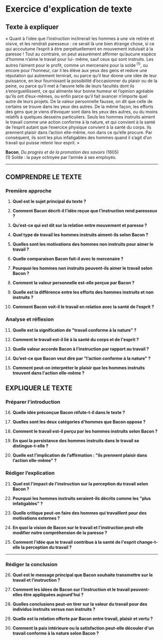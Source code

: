 # Exercice d'explication de texte

## Texte à expliquer

« Quant à l’idée que l’instruction inclinerait les hommes à une vie retirée et oisive, et les rendrait paresseux : ce serait là une bien étrange chose, si ce qui accoutume l’esprit à être perpétuellement en mouvement induisait à la paresse ! Tout au contraire, on peut assurément affirmer qu’aucune espèce d’homme n’aime le travail pour lui- même, sauf ceux qui sont instruits. Les autres l’aiment pour le profit, comme un mercenaire pour la solde&#x202F;<sup>(1)</sup>, ou encore pour l’honneur, car il les élève aux yeux des gens et redore une réputation qui autrement ternirait, ou parce qu’il leur donne une idée de leur puissance, en leur fournissant la possibilité d’occasionner du plaisir ou de la peine, ou parce qu’il met à l’œuvre telle de leurs facultés dont ils s’enorgueillissent, ce qui alimente leur bonne humeur et l’opinion agréable qu’ils ont d’eux-mêmes, ou enfin parce qu’il fait avancer n’importe quel autre de leurs projets. De la valeur personnelle fausse, on dit que celle de certains se trouve dans les yeux des autres. De la même façon, les efforts des gens que je viens d’évoquer sont dans les yeux des autres, ou du moins relatifs à quelques desseins particuliers. Seuls les hommes instruits aiment le travail comme une action conforme à la nature, et qui convient à la santé de l’esprit autant que l’exercice physique convient à la santé du corps. Ils prennent plaisir dans l’action elle-même, non dans ce qu’elle procure. Par conséquent, ils sont les plus infatigables des hommes quand il s’agit d’un travail qui puisse retenir leur esprit. »

**Bacon**, *Du progrès et de la promotion des savoirs* (1605)  
(1) Solde : la paye octroyée par l’armée à ses employés.

---

## COMPRENDRE LE TEXTE

### Première approche

1. **Quel est le sujet principal du texte ?**

2. **Comment Bacon décrit-il l’idée reçue que l’instruction rend paresseux ?**

3. **Qu’est-ce qui est dit sur la relation entre mouvement et paresse ?**

4. **Quel type de travail les hommes instruits aiment-ils selon Bacon ?**

5. **Quelles sont les motivations des hommes non instruits pour aimer le travail ?**

6. **Quelle comparaison Bacon fait-il avec le mercenaire ?**

7. **Pourquoi les hommes non instruits peuvent-ils aimer le travail selon Bacon ?**

8. **Comment la valeur personnelle est-elle perçue par Bacon ?**

9. **Quelle est la différence entre les efforts des hommes instruits et non instruits ?**

10. **Comment Bacon voit-il le travail en relation avec la santé de l’esprit ?**

### Analyse et réflexion

11. **Quelle est la signification de "travail conforme à la nature" ?**

12. **Comment le travail est-il lié à la santé du corps et de l'esprit ?**

13. **Quelle valeur accorde Bacon à l’instruction par rapport au travail ?**

14. **Qu’est-ce que Bacon veut dire par "l’action conforme à la nature" ?**

15. **Comment peut-on interpréter le plaisir que les hommes instruits trouvent dans l'action elle-même ?**

## EXPLIQUER LE TEXTE

### Préparer l'introduction

16. **Quelle idée préconçue Bacon réfute-t-il dans le texte ?**

17. **Quelles sont les deux catégories d'hommes que Bacon oppose ?**

18. **Comment le travail est-il perçu par les hommes instruits selon Bacon ?**

19. **En quoi la persistance des hommes instruits dans le travail se distingue-t-elle ?**

20. **Quelle est l’implication de l’affirmation : "ils prennent plaisir dans l’action elle-même" ?**

### Rédiger l’explication

21. **Quel est l'impact de l'instruction sur la perception du travail selon Bacon ?**

22. **Pourquoi les hommes instruits seraient-ils décrits comme les "plus infatigables" ?**

23. **Quelle critique peut-on faire des hommes qui travaillent pour des motivations externes ?**

24. **En quoi la vision de Bacon sur le travail et l'instruction peut-elle modifier notre compréhension de la paresse ?**

25. **Comment l'idée que le travail contribue à la santé de l'esprit change-t-elle la perception du travail ?**

---

### Rédiger la conclusion

26. **Quel est le message principal que Bacon souhaite transmettre sur le travail et l’instruction ?**

27. **Comment les idées de Bacon sur l’instruction et le travail peuvent-elles être appliquées aujourd'hui ?**

28. **Quelles conclusions peut-on tirer sur la valeur du travail pour des individus instruits versus non instruits ?**

29. **Quelle est la relation offerte par Bacon entre travail, plaisir et vertu ?**

30. **Comment la paix intérieure ou la satisfaction peut-elle découler d'un travail conforme à la nature selon Bacon ?**